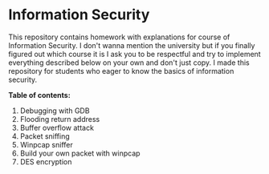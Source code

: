 # Information Security

This repository contains homework with explanations for course of Information Security. I don't wanna mention the university but if you finally figured out which course it is I ask you to be respectful and try to implement everything described below on your own and don't just copy. I made this repository for students who eager to know the basics of information security.

**Table of contents:**
1. Debugging with GDB
2. Flooding return address
3. Buffer overflow attack
4. Packet sniffing
5. Winpcap sniffer
6. Build your own packet with winpcap
7. DES encryption
